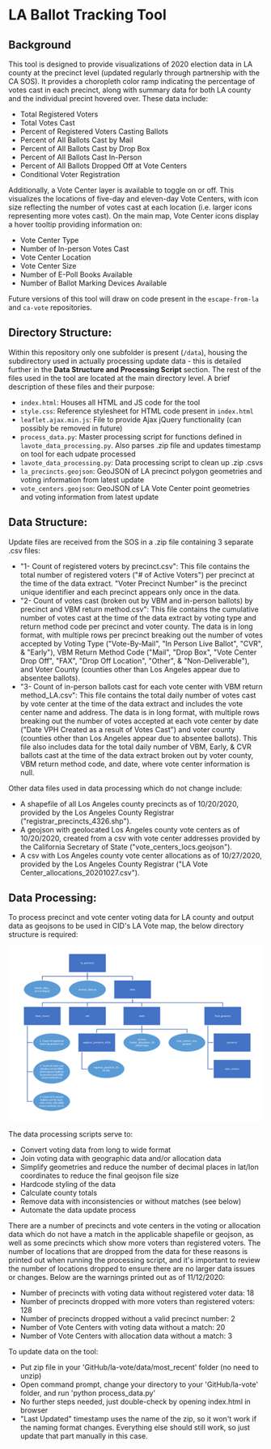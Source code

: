 # LA Ballot Tracking Tool

## Background

This tool is designed to provide visualizations of 2020 election data in LA county at the precinct level (updated regularly through partnership with the CA SOS). It provides a choropleth color ramp indicating the percentage of votes cast in each precinct, along with summary data for both LA county and the individual precint hovered over. These data include:

- Total Registered Voters
- Total Votes Cast
- Percent of Registered Voters Casting Ballots
- Percent of All Ballots Cast by Mail
- Percent of All Ballots Cast by Drop Box
- Percent of All Ballots Cast In-Person
- Percent of All Ballots Dropped Off at Vote Centers
- Conditional Voter Registration

Additionally, a Vote Center layer is available to toggle on or off. This visualizes the locations of five-day and eleven-day Vote Centers, with icon size reflecting the number of votes cast at each location (i.e. larger icons representing more votes cast). On the main map, Vote Center icons display a hover tooltip providing information on:

- Vote Center Type
- Number of In-person Votes Cast
- Vote Center Location
- Vote Center Size
- Number of E-Poll Books Available
- Number of Ballot Marking Devices Available

Future versions of this tool will draw on code present in the `escape-from-la` and `ca-vote` repositories.

## Directory Structure:

Within this repository only one subfolder is present (`/data`), housing the subdirectory used in actually processing update data - this is detailed further in the **Data Structure and Processing Script** section. The rest of the files used in the tool are located at the main directory level. A brief description of these files and their purpose:

- `index.html`: Houses all HTML and JS code for the tool
- `style.css`: Reference stylesheet for HTML code present in `index.html`
- `leaflet.ajax.min.js`: File to provide Ajax jQuery functionality (can possibly be removed in future)
- `process_data.py`: Master processing script for functions defined in `lavote_data_processing.py`. Also parses .zip file and updates timestamp on tool for each udpate processed
- `lavote_data_processing.py`: Data processing script to clean up .zip .csvs
- `la_precincts.geojson`: GeoJSON of LA precinct polygon geometries and voting information from latest update
- `vote_centers.geojson`: GeoJSON of LA Vote Center point geometries and voting information from latest update

## Data Structure:

Update files are received from the SOS in a .zip file containing 3 separate .csv files:
- "1- Count of registered voters by precinct.csv": This file contains the total number of registered voters ("# of Active Voters") per precinct at the time of the data extract. "Voter Precinct Number" is the precinct unique identifier and each precinct appears only once in the data.
- "2- Count of votes cast (broken out by VBM and in-person ballots) by precinct and VBM return method.csv": This file contains the cumulative number of votes cast at the time of the data extract by voting type and return method code per precinct and voter county. The data is in long format, with multiple rows per precinct breaking out the number of votes accepted by Voting Type ("Vote-By-Mail", "In Person Live Ballot", "CVR", & "Early"), VBM Return Method Code ("Mail", "Drop Box", "Vote Center Drop Off", "FAX", "Drop Off Location", "Other", & "Non-Deliverable"), and Voter County (counties other than Los Angeles appear due to absentee ballots).
- "3- Count of in-person ballots cast for each vote center with VBM return method_LA.csv": This file contains the total daily number of votes cast by vote center at the time of the data extract and includes the vote center name and address. The data is in long format, with multiple rows breaking out the number of votes accepted at each vote center by date ("Date VPH Created as a result of Votes Cast") and voter county (counties other than Los Angeles appear due to absentee ballots). This file also includes data for the total daily number of VBM, Early, & CVR ballots cast at the time of the data extract broken out by voter county, VBM return method code, and date, where vote center information is null.

Other data files used in data processing which do not change include:
- A shapefile of all Los Angeles county precincts as of 10/20/2020, provided by the Los Angeles County Registrar ("registrar_precincts_4326.shp").
- A geojson with geolocated Los Angeles county vote centers as of 10/20/2020, created from a csv with vote center addresses provided by the California Secretary of State ("vote_centers_locs.geojson").
- A csv with Los Angeles county vote center allocations as of 10/27/2020, provided by the Los Angeles County Registrar ("LA Vote Center_allocations_20201027.csv").

## Data Processing: 

To process precinct and vote center voting data for LA county and output data as geojsons to be used in CID's LA Vote map, the below directory structure is required:

![](https://raw.githubusercontent.com/centerforinclusivedemocracy/la-vote/master/directory_chart.PNG)

The data processing scripts serve to:
- Convert voting data from long to wide format
- Join voting data with geographic data and/or allocation data
- Simplify geometries and reduce the number of decimal places in lat/lon coordinates to reduce the final geojson file size
- Hardcode styling of the data
- Calculate county totals
- Remove data with inconsistencies or without matches (see below)
- Automate the data update process

There are a number of precincts and vote centers in the voting or allocation data which do not have a match in the applicable shapefile or geojson, as well as some precincts which show more voters than registered voters. The number of locations that are dropped from the data for these reasons is printed out when running the processing script, and it's important to review the number of locations dropped to ensure there are no larger data issues or changes. Below are the warnings printed out as of 11/12/2020:
- Number of precincts with voting data without registered voter data: 18
- Number of precincts dropped with more voters than registered voters: 128
- Number of precincts dropped without a valid precinct number: 2
- Number of Vote Centers with voting data without a match: 20
- Number of Vote Centers with allocation data without a match: 3

To update data on the tool: 

- Put zip file in your 'GitHub/la-vote/data/most_recent' folder (no need to unzip)
- Open command prompt, change your directory to your 'GitHub/la-vote' folder, and run 'python process_data.py'
- No further steps needed, just double-check by opening index.html in browser
- "Last Updated" timestamp uses the name of the zip, so it won't work if the naming format changes. Everything else should still work, so just update that part manually in this case.
